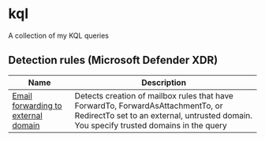 # kql

A collection of my KQL queries

## **Detection rules (Microsoft Defender XDR)**
|Name|Description|
|-|-|
|[Email forwarding to external domain](./detection-rules/Email-forwarding-to-external-domain)|Detects creation of mailbox rules that have ForwardTo, ForwardAsAttachmentTo, or RedirectTo set to an external, untrusted domain. You specify trusted domains in the query|
